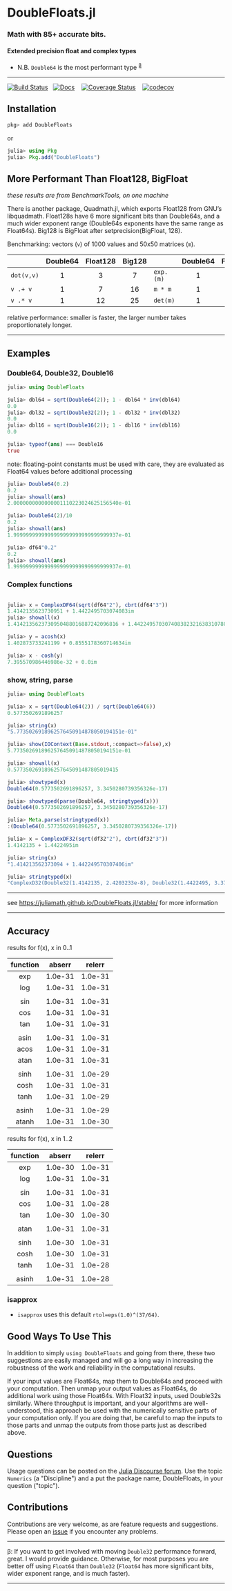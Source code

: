 # DoubleFloats.jl

### Math with 85+ accurate bits.
#### Extended precision float and complex types

- N.B. `Double64` is the most performant type <sup>[β](#involvement)</sup>



----

[![Build Status](https://travis-ci.org/JuliaMath/DoubleFloats.jl.svg?branch=master)](https://travis-ci.org/JuliaMath/DoubleFloats.jl)&nbsp;&nbsp;&nbsp;[![Docs](https://img.shields.io/badge/docs-stable-blue.svg)](http://juliamath.github.io/DoubleFloats.jl/stable/)&nbsp;&nbsp;&nbsp;
[![Coverage Status](https://coveralls.io/repos/github/JuliaCI/Coverage.jl/badge.svg?branch=master)](https://coveralls.io/github/JuliaMath/DoubleFloats.jl?branch=master)&nbsp;&nbsp;&nbsp;
[![codecov](https://codecov.io/gh/JuliaMath/DoubleFloats.jl/branch/master/graph/badge.svg)](https://codecov.io/gh/JuliaMath/DoubleFloats.jl)


## Installation

```julia
pkg> add DoubleFloats
```
or
```julia
julia> using Pkg
julia> Pkg.add("DoubleFloats")
```


## More Performant Than Float128, BigFloat

_these results are from BenchmarkTools, on one machine_

There is another package, Quadmath.jl, which exports Float128 from GNU’s libquadmath. Float128s have 6 more significant bits than Double64s, and a much wider exponent range (Double64s exponents have the same range as Float64s). Big128 is BigFloat after setprecision(BigFloat, 128).

Benchmarking: vectors (`v`) of 1000 values and 50x50 matrices (`m`).    


|            | Double64  | Float128 |  Big128  |            | Double64 | Float128  |  Big128 |
|:----------|:----------:|:--------:|:--------:|:-----------|:--------:|:---------:|:-------:|
|`dot(v,v)` |  1         |  3       |   7      | `exp.(m)`  |  1       |  2        |  6      |
|`v .+ v`   |  1         |  7       |  16      | `m * m`    |  1       |  3        |  9      |
|`v .* v`   |  1         | 12       |  25      | `det(m)`   |  1       |  5        | 11      |

relative performance: smaller is faster, the larger number takes proportionately longer.

----

## Examples

### Double64, Double32, Double16
```julia
julia> using DoubleFloats

julia> dbl64 = sqrt(Double64(2)); 1 - dbl64 * inv(dbl64)
0.0
julia> dbl32 = sqrt(Double32(2)); 1 - dbl32 * inv(dbl32)
0.0
julia> dbl16 = sqrt(Double16(2)); 1 - dbl16 * inv(dbl16)
0.0

julia> typeof(ans) === Double16
true
```
note: floating-point constants must be used with care,
they are evaluated as Float64 values before additional processing
```julia
julia> Double64(0.2)
0.2
julia> showall(ans)
2.0000000000000001110223024625156540e-01

julia> Double64(2)/10
0.2
julia> showall(ans)
1.9999999999999999999999999999999937e-01

julia> df64"0.2"
0.2
julia> showall(ans)
1.9999999999999999999999999999999937e-01
```

### Complex functions
```julia

julia> x = ComplexDF64(sqrt(df64"2"), cbrt(df64"3"))
1.4142135623730951 + 1.4422495703074083im
julia> showall(x)
1.4142135623730950488016887242096816 + 1.4422495703074083823216383107800998im

julia> y = acosh(x)
1.402873733241199 + 0.8555178360714634im

julia> x - cosh(y)
7.395570986446986e-32 + 0.0im
```
### show, string, parse
```julia
julia> using DoubleFloats

julia> x = sqrt(Double64(2)) / sqrt(Double64(6))
0.5773502691896257

julia> string(x)
"5.7735026918962576450914878050194151e-01"

julia> show(IOContext(Base.stdout,:compact=>false),x)
5.7735026918962576450914878050194151e-01

julia> showall(x)
0.5773502691896257645091487805019415

julia> showtyped(x)
Double64(0.5773502691896257, 3.3450280739356326e-17)

julia> showtyped(parse(Double64, stringtyped(x)))
Double64(0.5773502691896257, 3.3450280739356326e-17)

julia> Meta.parse(stringtyped(x))
:(Double64(0.5773502691896257, 3.3450280739356326e-17))

julia> x = ComplexDF32(sqrt(df32"2"), cbrt(df32"3"))
1.4142135 + 1.4422495im

julia> string(x)
"1.414213562373094 + 1.442249570307406im"

julia> stringtyped(x)
"ComplexD32(Double32(1.4142135, 2.4203233e-8), Double32(1.4422495, 3.3793125e-8))"
```

----

see https://juliamath.github.io/DoubleFloats.jl/stable/ for more information

----

## Accuracy


results for f(x), x in 0..1
 

| function |   abserr   |   relerr   |
|:--------:|:----------:|:----------:|
|   exp    |  1.0e-31   |   1.0e-31  |
|   log    |  1.0e-31   |   1.0e-31  |
|          |            |            |
|   sin    |  1.0e-31   |   1.0e-31  |
|   cos    |  1.0e-31   |   1.0e-31  |
|   tan    |  1.0e-31   |   1.0e-31  |
|          |            |            |
|  asin    |  1.0e-31   |   1.0e-31  |
|  acos    |  1.0e-31   |   1.0e-31  |
|  atan    |  1.0e-31   |   1.0e-31  |
|          |            |            |
|   sinh   |  1.0e-31   |   1.0e-29  |
|   cosh   |  1.0e-31   |   1.0e-31  |
|   tanh   |  1.0e-31   |   1.0e-29  |
|          |            |            |
|  asinh   |  1.0e-31   |   1.0e-29  |
|  atanh   |  1.0e-31   |   1.0e-30  |


results for f(x), x in 1..2
 

| function |   abserr   |   relerr   |
|:--------:|:----------:|:----------:|
|   exp    |  1.0e-30   |   1.0e-31  |
|   log    |  1.0e-31   |   1.0e-31  |
|          |            |            |
|   sin    |  1.0e-31   |   1.0e-31  |
|   cos    |  1.0e-31   |   1.0e-28  |
|   tan    |  1.0e-30   |   1.0e-30  |
|          |            |            |
|  atan    |  1.0e-31   |   1.0e-31  |
|          |            |            |
|   sinh   |  1.0e-30   |   1.0e-31  |
|   cosh   |  1.0e-30   |   1.0e-31  |
|   tanh   |  1.0e-31   |   1.0e-28  |
|          |            |            |
|  asinh   |  1.0e-31   |   1.0e-28  |

### isapprox

- `isapprox` uses this default `rtol=eps(1.0)^(37/64)`.

## Good Ways To Use This

In addition to simply `using DoubleFloats` and going from there, these two suggestions are easily managed
and will go a long way in increasing the robustness of the work and reliability in the computational results.   

If your input values are Float64s, map them to Double64s and proceed with your computation.  Then unmap your output values as Float64s, do additional work using those Float64s. With Float32 inputs, used Double32s similarly. Where throughput is important, and your algorithms are well-understood, this approach be used with the numerically sensitive parts of your computation only.  If you are doing that, be careful to map the inputs to those parts and unmap the outputs from those parts just as described above.


## Questions

Usage questions can be posted on the [Julia Discourse forum][discourse-tag-url].  Use the topic `Numerics` (a "Discipline") and a put the package name, DoubleFloats, in your question ("topic").

## Contributions

Contributions are very welcome, as are feature requests and suggestions. Please open an [issue][issues-url] if you encounter any problems.

----

<a name="involvement">β</a>: If you want to get involved with moving `Double32` performance forward, great. I would provide guidance. Otherwise, for most purposes you are better off using `Float64` than `Double32` (`Float64` has more significant bits, wider exponent range, and is much faster).

----
[contrib-url]: https://juliamath.github.io/DoubleFloats.jl/latest/man/contributing/
[discourse-tag-url]: https://discourse.julialang.org/tags/doublefloats
[gitter-url]: https://gitter.im/juliamath/users

[docs-current-img]: https://img.shields.io/badge/docs-latest-blue.svg
[docs-current-url]: https://juliamath.github.io/DoubleFloats.jl

[codecov-img]: https://codecov.io/gh/JuliaMath/DoubleFloats.jl/branch/master/graph/badge.svg
[codecov-url]: https://codecov.io/gh/JuliaMath/DoubleFloats.jl

[issues-url]: https://github.com/JuliaMath/DoubleFloats.jl/issues
